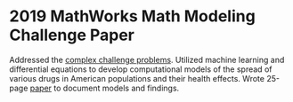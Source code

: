# 2019 MathWorks Math Modeling Challenge Paper
Addressed the [complex challenge problems](https://m3challenge.siam.org/sites/default/files/uploads/M3%20Challenge%20PROBLEM_2019_FINAL.pdf).
Utilized machine learning and differential equations to develop computational models of the spread of various drugs in American populations and their health effects.  Wrote 25-page [paper](https://github.com/arnavbansal1/2019-MathWorks-Math-Modeling-Challenge-Paper/blob/master/2019%20MathWorks%20Math%20Modeling%20Challenge%20Paper.pdf) to document models and findings.
